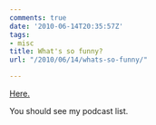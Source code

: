 ```yaml
---
comments: true
date: '2010-06-14T20:35:57Z'
tags:
- misc
title: What's so funny?
url: "/2010/06/14/whats-so-funny/"

---
```

[Here.](http://bit.ly/dpHTYZ)

You should see my podcast list.

